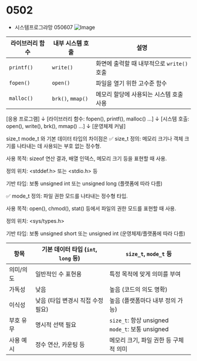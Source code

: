 # 0502
- 시스템프로그랴망 050607
![Image](https://github.com/user-attachments/assets/a6a42ccd-3687-48e8-9eed-4df3f42e618f)

| 라이브러리 함수   | 내부 시스템 호출         | 설명                           |
| ---------- | ----------------- | ---------------------------- |
| `printf()` | `write()`         | 화면에 출력할 때 내부적으로 `write()` 호출 |
| `fopen()`  | `open()`          | 파일을 열기 위한 고수준 함수             |
| `malloc()` | `brk()`, `mmap()` | 메모리 할당에 사용되는 시스템 호출 사용       |



[응용 프로그램]
       ↓
[라이브러리 함수: fopen(), printf(), malloc() ...]
       ↓
[시스템 호출: open(), write(), brk(), mmap() ...]
       ↓
[운영체제 커널]


size\_t mode\_t 와 기본 데이터 타입의 차이점은
✅ size_t
정의: 메모리 크기나 객체 크기를 나타내는 데 사용되는 부호 없는 정수형.

사용 목적: sizeof 연산 결과, 배열 인덱스, 메모리 크기 등을 표현할 때 사용.

정의 위치: <stddef.h> 또는 <stdio.h> 등

기반 타입: 보통 unsigned int 또는 unsigned long (플랫폼에 따라 다름)

✅ mode_t
정의: 파일 권한 모드를 나타내는 정수형 타입.

사용 목적: open(), chmod(), stat() 등에서 파일의 권한 모드를 표현할 때 사용.

정의 위치: <sys/types.h>

기반 타입: 보통 unsigned short 또는 unsigned int (운영체제/플랫폼에 따라 다름)


| 항목    | 기본 데이터 타입 (`int`, `long` 등) | `size_t`, `mode_t` 등                           |
| ----- | --------------------------- | ---------------------------------------------- |
| 의미/의도 | 일반적인 수 표현용                  | 특정 목적에 맞게 의미를 부여                               |
| 가독성   | 낮음                          | 높음 (코드의 의도 명확)                                 |
| 이식성   | 낮음 (타입 변경시 직접 수정 필요)        | 높음 (플랫폼마다 내부 정의 가능)                            |
| 부호 유무 | 명시적 선택 필요                   | `size_t`: 항상 unsigned<br>`mode_t`: 보통 unsigned |
| 사용 예시 | 정수 연산, 카운팅 등                | 메모리 크기, 파일 권한 등 구체적 의미                         |


